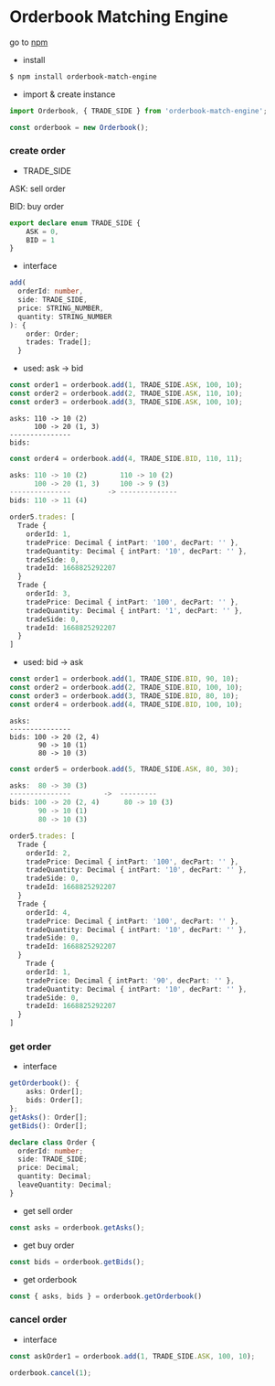 # Orderbook Matching Engine

go to [npm](https://www.npmjs.com/package/orderbook-match-engine)

* install

```bash
$ npm install orderbook-match-engine
```

* import & create instance  

```typescript
import Orderbook, { TRADE_SIDE } from 'orderbook-match-engine';

const orderbook = new Orderbook();
```

### create order

* TRADE_SIDE

ASK: sell order

BID: buy order

```ts
export declare enum TRADE_SIDE {
    ASK = 0,
    BID = 1
}
```

* interface

```ts
add(
  orderId: number, 
  side: TRADE_SIDE, 
  price: STRING_NUMBER, 
  quantity: STRING_NUMBER
): {
    order: Order;
    trades: Trade[];
  }
```

* used: ask -> bid

```ts
const order1 = orderbook.add(1, TRADE_SIDE.ASK, 100, 10);
const order2 = orderbook.add(2, TRADE_SIDE.ASK, 110, 10);
const order3 = orderbook.add(3, TRADE_SIDE.ASK, 100, 10);
```

```text
asks: 110 -> 10 (2)
      100 -> 20 (1, 3)
---------------  
bids: 
```

```ts
const order4 = orderbook.add(4, TRADE_SIDE.BID, 110, 11);
```

```ts
asks: 110 -> 10 (2)        110 -> 10 (2)
      100 -> 20 (1, 3)     100 -> 9 (3)
---------------         -> --------------
bids: 110 -> 11 (4)       

order5.trades: [
  Trade {
    orderId: 1,
    tradePrice: Decimal { intPart: '100', decPart: '' },
    tradeQuantity: Decimal { intPart: '10', decPart: '' },
    tradeSide: 0,
    tradeId: 1668825292207
  }
  Trade {
    orderId: 3,
    tradePrice: Decimal { intPart: '100', decPart: '' },
    tradeQuantity: Decimal { intPart: '1', decPart: '' },
    tradeSide: 0,
    tradeId: 1668825292207
  }
]
```

* used: bid -> ask

```ts
const order1 = orderbook.add(1, TRADE_SIDE.BID, 90, 10);
const order2 = orderbook.add(2, TRADE_SIDE.BID, 100, 10);
const order3 = orderbook.add(3, TRADE_SIDE.BID, 80, 10);
const order4 = orderbook.add(4, TRADE_SIDE.BID, 100, 10);
```

```text
asks: 
---------------  
bids: 100 -> 20 (2, 4)  
       90 -> 10 (1)
       80 -> 10 (3)
```

```ts
const order5 = orderbook.add(5, TRADE_SIDE.ASK, 80, 30);
```

```ts
asks:  80 -> 30 (3)         
---------------        ->  ---------         
bids: 100 -> 20 (2, 4)      80 -> 10 (3)
       90 -> 10 (1)         
       80 -> 10 (3)        

order5.trades: [
  Trade {
    orderId: 2,
    tradePrice: Decimal { intPart: '100', decPart: '' },
    tradeQuantity: Decimal { intPart: '10', decPart: '' },
    tradeSide: 0,
    tradeId: 1668825292207
  }
  Trade {
    orderId: 4,
    tradePrice: Decimal { intPart: '100', decPart: '' },
    tradeQuantity: Decimal { intPart: '10', decPart: '' },
    tradeSide: 0,
    tradeId: 1668825292207
  }
    Trade {
    orderId: 1,
    tradePrice: Decimal { intPart: '90', decPart: '' },
    tradeQuantity: Decimal { intPart: '10', decPart: '' },
    tradeSide: 0,
    tradeId: 1668825292207
  }
]
```

### get order

* interface

```ts
getOrderbook(): {
    asks: Order[];
    bids: Order[];
};
getAsks(): Order[];
getBids(): Order[];
```

```ts 
declare class Order {
  orderId: number;
  side: TRADE_SIDE;
  price: Decimal;
  quantity: Decimal;
  leaveQuantity: Decimal;
}
```

* get sell order

```ts
const asks = orderbook.getAsks();
```

* get buy order

```ts
const bids = orderbook.getBids();
```

* get orderbook

```ts
const { asks, bids } = orderbook.getOrderbook()
```

### cancel order

* interface

```ts
const askOrder1 = orderbook.add(1, TRADE_SIDE.ASK, 100, 10);

orderbook.cancel(1);
```